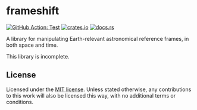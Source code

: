 # frameshift

[![GitHub Action: Test](https://github.com/agrif/frameshift/actions/workflows/test.yaml/badge.svg)](https://github.com/agrif/frameshift/actions/workflows/test.yaml)
[![crates.io](https://img.shields.io/crates/v/frameshift.svg)](https://crates.io/crates/frameshift)
[![docs.rs](https://docs.rs/frameshift/badge.svg)](https://docs.rs/frameshift)

A library for manipulating Earth-relevant astronomical reference
frames, in both space and time.

This library is incomplete.

## License

Licensed under the [MIT license](LICENSE). Unless stated otherwise,
any contributions to this work will also be licensed this way, with no
additional terms or conditions.
